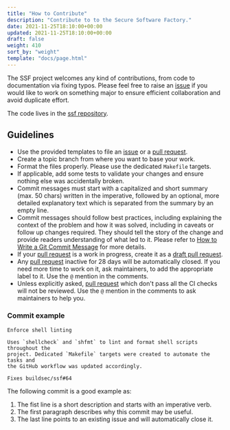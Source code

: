 ```yaml
---
title: "How to Contribute"
description: "Contribute to to the Secure Software Factory."
date: 2021-11-25T18:10:00+00:00
updated: 2021-11-25T18:10:00+00:00
draft: false
weight: 410
sort_by: "weight"
template: "docs/page.html"
---
```


The SSF project welcomes any kind of contributions, from code to documentation
via fixing typos. Please feel free to raise an [issue] if you would like to work
on something major to ensure efficient collaboration and avoid duplicate effort.

The code lives in the
[ssf repository](https://github.com/buildsec/ssf).

## Guidelines

- Use the provided templates to file an [issue] or a [pull request].
- Create a topic branch from where you want to base your work.
- Format the files properly. Please use the dedicated `Makefile` targets.
- If applicable, add some tests to validate your changes and ensure nothing else
  was accidentally broken.
- Commit messages must start with a capitalized and short summary (max. 50
  chars) written in the imperative, followed by an optional, more detailed
  explanatory text which is separated from the summary by an empty line.
- Commit messages should follow best practices, including explaining the context
  of the problem and how it was solved, including in caveats or follow up
  changes required. They should tell the story of the change and provide readers
  understanding of what led to it. Please refer to [How to Write a Git Commit
  Message] for more details.
- If your [pull request] is a work in progress, create it as a [draft pull
  request].
- Any [pull request] inactive for 28 days will be automatically closed. If you
  need more time to work on it, ask maintainers, to add the appropriate label to
  it. Use the `@` mention in the comments.
- Unless explicitly asked, [pull request] which don't pass all the CI checks
  will not be reviewed. Use the `@` mention in the comments to ask maintainers
  to help you.

### Commit example

```COMMIT_EDITMSG
Enforce shell linting

Uses `shellcheck` and `shfmt` to lint and format shell scripts throughout the
project. Dedicated `Makefile` targets were created to automate the tasks and
the GitHub workflow was updated accordingly.

Fixes buildsec/ssf#64
```

The following commit is a good example as:

1. The fist line is a short description and starts with an imperative verb.
2. The first paragraph describes why this commit may be useful.
3. The last line points to an existing issue and will automatically close it.

[draft pull request]:
  https://github.blog/2019-02-14-introducing-draft-pull-requests/
[how to write a git commit message]: http://chris.beams.io/posts/git-commit
[issue]: https://github.com/buildsec/ssf/issues/new/choose
[pull request]: https://github.com/buildsec/ssf/pulls
